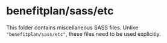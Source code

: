 # benefitplan/sass/etc

This folder contains miscellaneous SASS files. Unlike `"benefitplan/sass/etc"`, these files
need to be used explicitly.
